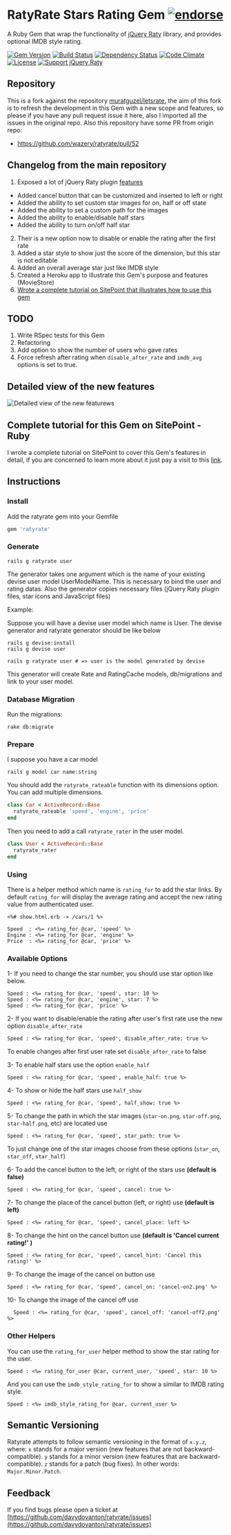 # RatyRate Stars Rating Gem [![endorse](http://api.coderwall.com/wazery/endorsecount.png)](http://coderwall.com/wazery)
A Ruby Gem that wrap the functionality of [jQuery Raty](https://github.com/wbotelhos/raty) library, and provides optional IMDB style rating.

[![Gem Version](https://badge.fury.io/rb/ratyrate.svg)](http://badge.fury.io/rb/ratyrate)
[![Build Status](https://travis-ci.org/wazery/ratyrate.svg)](http://travis-ci.org/wazery/ratyrate)
[![Dependency Status](https://gemnasium.com/wazery/ratyrate.svg)](https://gemnasium.com/wazery/ratyrate)
[![Code Climate](https://codeclimate.com/github/wazery/ratyrate.png)](https://codeclimate.com/github/wazery/ratyrate)
[![License](http://img.shields.io/license/MIT.png?color=green)](http://opensource.org/licenses/MIT)
[![Support jQuery Raty](http://img.shields.io/gittip/wbotelhos.svg)](https://www.gittip.com/wazery "Git Tip")

## Repository
This is a fork against the repository [muratguzel/letsrate](https://github.com/muratguzel/letsrate), the aim of this fork is to refresh the development in this Gem with a new scope and features, so please if you have any pull request issue it here, also I imported all the issues in the original repo.
Also this repository have some PR from origin repo:
  - https://github.com/wazery/ratyrate/pull/52

## Changelog from the main repository
1. Exposed a lot of jQuery Raty plugin [features](http://wbotelhos.com/raty)
  * Added cancel button that can be customized and inserted to left or right
  * Added the ability to set custom star images for on, half or off state
  * Added the ability to set a custom path for the images
  * Added the ability to enable/disable half stars
  * Added the ability to turn on/off half star
2. Their is a new option now to disable or enable the rating after the first rate
3. Added a star style to show just the score of the dimension, but this star is not editable
4. Added an overall average star just like IMDB style
5. Created a Heroku app to illustrate this Gem's purpose and features (MovieStore)
6. [Wrote a complete tutorial on SitePoint that illustrates how to use this gem](http://www.sitepoint.com/ratyrate-add-rating-rails-app/)

## TODO
1. Write RSpec tests for this Gem
2. Refactoring
3. Add option to show the number of users who gave rates
4. Force refresh after rating when `disable_after_rate` and `imdb_avg` options is set to true.

## Detailed view of the new features
![Detailed view of the new featurews](https://dl.dropboxusercontent.com/u/71605080/RatyRate%20Features.png)

## Complete tutorial for this Gem on SitePoint - Ruby
I wrote a complete tutorial on SitePoint to cover this Gem's features in detail, if you are concerned to learn more about it just pay a visit to this [link](http://www.sitepoint.com/ratyrate-add-rating-rails-app/).

## Instructions
### Install
Add the ratyrate gem into your Gemfile

``` ruby
gem 'ratyrate'
```

### Generate
```
rails g ratyrate user
```

The generator takes one argument which is the name of your existing devise user model UserModelName. This is necessary to bind the user and rating datas.
Also the generator copies necessary files (jQuery Raty plugin files, star icons and JavaScript files)

Example:

Suppose you will have a devise user model which name is User. The devise generator and ratyrate generator should be like below
```
rails g devise:install
rails g devise user

rails g ratyrate user # => user is the model generated by devise
```

This generator will create Rate and RatingCache models, db/migrations and link to your user model.

### Database Migration
Run the migrations:
```
rake db:migrate
```

### Prepare
I suppose you have a car model
```
rails g model car name:string
```

You should add the `ratyrate_rateable` function with its dimensions option. You can add multiple dimensions.
``` ruby
class Car < ActiveRecord::Base
  ratyrate_rateable 'speed', 'engine', 'price'
end
```

Then you need to add a call `ratyrate_rater` in the user model.
``` ruby
class User < ActiveRecord::Base
  ratyrate_rater
end
```

### Using
There is a helper method which name is `rating_for` to add the star links. By default `rating_for` will display the average rating and accept the
new rating value from authenticated user.
``` erb
<%# show.html.erb -> /cars/1 %>

Speed  : <%= rating_for @car, 'speed' %>
Engine : <%= rating_for @car, 'engine' %>
Price  : <%= rating_for @car, 'price' %>
```

### Available Options
1- If you need to change the star number, you should use star option like below.
``` erb
Speed : <%= rating_for @car, 'speed', star: 10 %>
Speed : <%= rating_for @car, 'engine', star: 7 %>
Speed : <%= rating_for @car, 'price' %>
```

2- If you want to disable/enable the rating after user's first rate use the new option `disable_after_rate`
``` erb
Speed : <%= rating_for @car, 'speed', disable_after_rate: true %>
```
To enable changes after first user rate set `disable_after_rate` to false

3- To enable half stars use the option `enable_half`
``` erb
Speed : <%= rating_for @car, 'speed', enable_half: true %>
```

4- To show or hide the half stars use `half_show`
``` erb
Speed : <%= rating_for @car, 'speed', half_show: true %>
```

5- To change the path in which the star images (`star-on.png`, `star-off.png`, `star-half.png`, etc) are located use
``` erb
Speed : <%= rating_for @car, 'speed', star_path: true %>
```

To just change one of the star images choose from these options (`star_on`, `star_off`, `star_half`)

6- To add the cancel button to the left, or right of the stars use **(default is false)**
``` erb
Speed : <%= rating_for @car, 'speed', cancel: true %>
```

7- To change the place of the cancel button (left, or right) use **(default is left)**
``` erb
Speed : <%= rating_for @car, 'speed', cancel_place: left %>
```

8- To change the hint on the cancel button use **(default is 'Cancel current rating!' )**
``` erb
Speed : <%= rating_for @car, 'speed', cancel_hint: 'Cancel this rating!' %>
```

9- To change the image of the cancel on button use
``` erb
Speed : <%= rating_for @car, 'speed', cancel_on: 'cancel-on2.png' %>
```

10- To change the image of the cancel off use
``` erb
  Speed : <%= rating_for @car, 'speed', cancel_off: 'cancel-off2.png' %>
```

### Other Helpers
You can use the `rating_for_user` helper method to show the star rating for the user.
``` erb
Speed : <%= rating_for_user @car, current_user, 'speed', star: 10 %>
```

And you can use the `imdb_style_rating_for` to show a similar to IMDB rating style.
``` erb
Speed : <%= imdb_style_rating_for @car, current_user %>
```

## Semantic Versioning
Ratyrate attempts to follow semantic versioning in the format of `x.y.z`, where:
`x` stands for a major version (new features that are not backward-compatible).
`y` stands for a minor version (new features that are backward-compatible).
`z` stands for a patch (bug fixes).
In other words: `Major.Minor.Patch`.

## Feedback
If you find bugs please open a ticket at [https://github.com/davydovanton/ratyrate/issues](https://github.com/davydovanton/ratyrate/issues)
